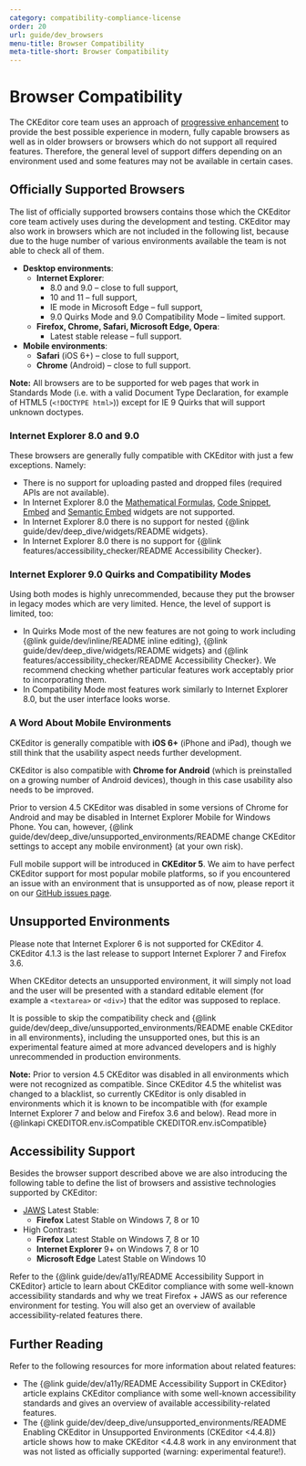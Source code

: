 ```yaml
---
category: compatibility-compliance-license
order: 20
url: guide/dev_browsers
menu-title: Browser Compatibility
meta-title-short: Browser Compatibility
---
```

<!--
Copyright (c) 2003-2020, CKSource - Frederico Knabben. All rights reserved.
For licensing, see LICENSE.md.
-->

# Browser Compatibility

The CKEditor core team uses an approach of [progressive enhancement](http://en.wikipedia.org/wiki/Progressive_enhancement) to provide the best possible experience in modern, fully capable browsers as well as in older browsers or browsers which do not support all required features. Therefore, the general level of support differs depending on an environment used and some features may not be available in certain cases.

## Officially Supported Browsers

The list of officially supported browsers contains those which the CKEditor core team actively uses during the development and testing. CKEditor may also work in browsers which are not included in the following list, because due to the huge number of various environments available the team is not able to check all of them.

* **Desktop environments**:
  * **Internet Explorer**:
    * 8.0 and 9.0 &ndash; close to full support,
    * 10 and 11 &ndash; full support,
    * IE mode in Microsoft Edge &ndash; full support,
    * 9.0 Quirks Mode and 9.0 Compatibility Mode &ndash; limited support.
  * **Firefox, Chrome, Safari, Microsoft Edge, Opera**:
    * Latest stable release &ndash; full support.
* **Mobile environments**:
  * **Safari** (iOS 6+) &ndash; close to full support,
  * **Chrome** (Android) &ndash; close to full support.

**Note:** All browsers are to be supported for web pages that work in Standards Mode (i.e. with a valid Document Type Declaration, for example of HTML5 (`<!DOCTYPE html>`)) except for IE 9 Quirks that will support unknown doctypes.

### Internet Explorer 8.0 and 9.0

These browsers are generally fully compatible with CKEditor with just a few exceptions. Namely:

* There is no support for uploading pasted and dropped files (required APIs are not available).
* In Internet Explorer 8.0 the [Mathematical Formulas](https://ckeditor.com/cke4/addon/mathjax), [Code Snippet](https://ckeditor.com/cke4/addon/codesnippet), [Embed](https://ckeditor.com/cke4/addon/embed) and [Semantic Embed](https://ckeditor.com/cke4/addon/embedsemantic) widgets are not supported.
* In Internet Explorer 8.0 there is no support for nested {@link guide/dev/deep_dive/widgets/README widgets}.
* In Internet Explorer 8.0 there is no support for {@link features/accessibility_checker/README Accessibility Checker}.

### Internet Explorer 9.0 Quirks and Compatibility Modes

Using both modes is highly unrecommended, because they put the browser in legacy modes which are very limited. Hence, the level of support is limited, too:

* In Quirks Mode most of the new features are not going to work including {@link guide/dev/inline/README inline editing}, {@link guide/dev/deep_dive/widgets/README widgets} and {@link features/accessibility_checker/README Accessibility Checker}. We recommend checking whether particular features work acceptably prior to incorporating them.
* In Compatibility Mode most features work similarly to Internet Explorer 8.0, but the user interface looks worse.

### A Word About Mobile Environments

CKEditor is generally compatible with **iOS 6+** (iPhone and iPad), though we still think that the usability aspect needs further development.

CKEditor is also compatible with **Chrome for Android** (which is preinstalled on a growing number of Android devices), though in this case usability also needs to be improved.

<info-box hint="">Prior to version 4.5 CKEditor was disabled in some versions of Chrome for Android and may be disabled in Internet Explorer Mobile for Windows Phone. You can, however, {@link guide/dev/deep_dive/unsupported_environments/README change CKEditor settings to accept any mobile environment} (at your own risk).</info-box>

Full mobile support will be introduced in **CKEditor 5**. We aim to have perfect CKEditor support for most popular mobile platforms, so if you encountered an issue with an environment that is unsupported as of now, please report it on our [GitHub issues page](https://github.com/ckeditor/ckeditor4/issues).

## Unsupported Environments

Please note that Internet Explorer 6 is not supported for CKEditor 4. CKEditor 4.1.3 is the last release to support Internet Explorer 7 and Firefox 3.6.

When CKEditor detects an unsupported environment, it will simply not load and the user will be presented with a standard editable element (for example a `<textarea>` or `<div>`) that the editor was supposed to replace.

It is possible to skip the compatibility check and {@link guide/dev/deep_dive/unsupported_environments/README enable CKEditor in all environments}, including the unsupported ones, but this is an experimental feature aimed at more advanced developers and is highly unrecommended in production environments.

**Note:** Prior to version 4.5 CKEditor was disabled in all environments which were not recognized as compatible. Since CKEditor 4.5 the whitelist was changed to a blacklist, so currently CKEditor is only disabled in environments which it is known to be incompatible with (for example Internet Explorer 7 and below and Firefox 3.6 and below). Read more in {@linkapi CKEDITOR.env.isCompatible CKEDITOR.env.isCompatible}

## Accessibility Support

Besides the browser support described above we are also introducing the following table to define the list of browsers and assistive technologies supported by CKEditor:

 * [JAWS](http://www.freedomscientific.com/products/fs/JAWS-product-page.asp) Latest Stable:
   * **Firefox** Latest Stable on Windows 7, 8 or 10
 * High Contrast:
   * **Firefox** Latest Stable on Windows 7, 8 or 10
   * **Internet Explorer** 9+ on Windows 7, 8 or 10
   * **Microsoft Edge** Latest Stable on Windows 10

Refer to the {@link guide/dev/a11y/README Accessibility Support in CKEditor} article to learn about CKEditor compliance with some well-known accessibility standards and why we treat Firefox + JAWS as our reference environment for testing. You will also get an overview of available accessibility-related features there.

## Further Reading

Refer to the following resources for more information about related features:

* The {@link guide/dev/a11y/README Accessibility Support in CKEditor} article explains CKEditor compliance with some well-known accessibility standards and gives an overview of available accessibility-related features.
* The {@link guide/dev/deep_dive/unsupported_environments/README Enabling CKEditor in Unsupported Environments (CKEditor &lt;4.4.8)} article shows how to make CKEditor &lt;4.4.8 work in any environment that was not listed as officially supported (warning: experimental feature!).
